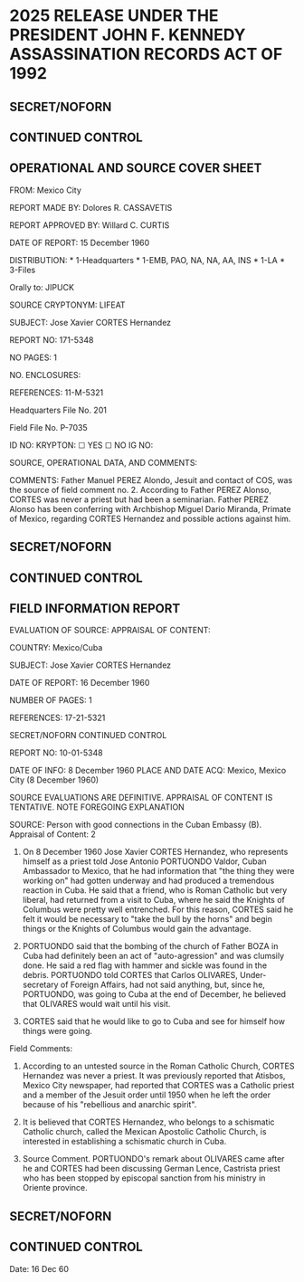 # 2025 RELEASE UNDER THE PRESIDENT JOHN F. KENNEDY ASSASSINATION RECORDS ACT OF 1992

## SECRET/NOFORN
## CONTINUED CONTROL

## OPERATIONAL AND SOURCE COVER SHEET

FROM: Mexico City

REPORT MADE BY: Dolores R. CASSAVETIS

REPORT APPROVED BY: Willard C. CURTIS

DATE OF REPORT: 15 December 1960

DISTRIBUTION:
    * 1-Headquarters
    * 1-EMB, PAO, NA, NA, AA, INS
    * 1-LA
    * 3-Files

Orally to: JIPUCK

SOURCE CRYPTONYM: LIFEAT

SUBJECT: Jose Xavier CORTES Hernandez

REPORT NO: 171-5348

NO PAGES: 1

NO. ENCLOSURES:

REFERENCES: 11-M-5321

Headquarters File No. 201

Field File No. P-7035

ID NO:
KRYPTON: ☐ YES ☐ NO
IG NO:

SOURCE, OPERATIONAL DATA, AND COMMENTS:

COMMENTS: Father Manuel PEREZ Alondo, Jesuit and contact of COS, was the source of field comment no. 2. According to Father PEREZ Alonso, CORTES was never a priest but had been a seminarian. Father PEREZ Alonso has been conferring with Archbishop Miguel Dario Miranda, Primate of Mexico, regarding CORTES Hernandez and possible actions against him.

## SECRET/NOFORN
## CONTINUED CONTROL

## FIELD INFORMATION REPORT

EVALUATION OF SOURCE:
APPRAISAL OF CONTENT:

COUNTRY: Mexico/Cuba

SUBJECT: Jose Xavier CORTES Hernandez

DATE OF REPORT: 16 December 1960

NUMBER OF PAGES: 1

REFERENCES: 17-21-5321

SECRET/NOFORN
CONTINUED CONTROL

REPORT NO: 10-01-5348

DATE OF INFO: 8 December 1960
PLACE AND DATE ACQ: Mexico, Mexico City (8 December 1960)

SOURCE EVALUATIONS ARE DEFINITIVE. APPRAISAL OF CONTENT IS TENTATIVE. NOTE FOREGOING EXPLANATION

SOURCE: Person with good connections in the Cuban Embassy (B). Appraisal of Content: 2

1. On 8 December 1960 Jose Xavier CORTES Hernandez, who represents himself as a priest told Jose Antonio PORTUONDO Valdor, Cuban Ambassador to Mexico, that he had information that "the thing they were working on" had gotten underway and had produced a tremendous reaction in Cuba. He said that a friend, who is Roman Catholic but very liberal, had returned from a visit to Cuba, where he said the Knights of Columbus were pretty well entrenched. For this reason, CORTES said he felt it would be necessary to "take the bull by the horns" and begin things or the Knights of Columbus would gain the advantage.

2. PORTUONDO said that the bombing of the church of Father BOZA in Cuba had definitely been an act of "auto-agression" and was clumsily done. He said a red flag with hammer and sickle was found in the debris. PORTUONDO told CORTES that Carlos OLIVARES, Under-secretary of Foreign Affairs, had not said anything, but, since he, PORTUONDO, was going to Cuba at the end of December, he believed that OLIVARES would wait until his visit.

3. CORTES said that he would like to go to Cuba and see for himself how things were going.

Field Comments:

1. According to an untested source in the Roman Catholic Church, CORTES Hernandez was never a priest. It was previously reported that Atisbos, Mexico City newspaper, had reported that CORTES was a Catholic priest and a member of the Jesuit order until 1950 when he left the order because of his "rebellious and anarchic spirit".

2. It is believed that CORTES Hernandez, who belongs to a schismatic Catholic church, called the Mexican Apostolic Catholic Church, is interested in establishing a schismatic church in Cuba.

3. Source Comment. PORTUONDO's remark about OLIVARES came after he and CORTES had been discussing German Lence, Castrista priest who has been stopped by episcopal sanction from his ministry in Oriente province.

## SECRET/NOFORN
## CONTINUED CONTROL

Date: 16 Dec 60
